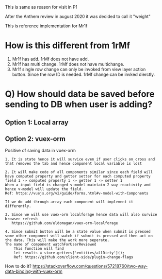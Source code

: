 This is same as reason for visit in P1

After the Anthem review in august 2020 it was decided to call it "weight"

This is reference implementation for Mr1f

# How is this different from 1rMf

1. Mr1f has add. 1rMf does not have add.
2. Mr1f has multi change. 1rMf does not have multichange.
3. Mr1f single row change can only be invoked from view layer action button. Since the row ID is needed.
   1rMf change can be invked dierctly.

# Q) How should data be saved before sending to DB when user is adding?

## Option 1: Local array

## Option 2: vuex-orm

Positive of saving data in vuex-orm

    1. It is state hence it will survice even if user clicks on cross and that removes the tab and hence component local variable is lost

    2. It will make code of all components similar since each field will have computed property and getter setter for each computed property
    field 1 -> computed property 1 -> getter 1 -> setter 1
    When a input field is changed v-model maintain 2 way reactivity and hence v-model will update the field.
    Ref: https://vuejs.org/v2/guide/forms.html#v-model-with-Components

    If we do add through array each component will implement it differently.

    3. Since we will use vuex-orm localforage hence data will also survice browser refresh
       https://github.com/eldomagan/vuex-orm-localforage

    4. Since submit button will be a state value when submit is pressed some other component will watch if submit is pressed and then act on the data. This will make the work more seperate.
    The name of component watchForUserReviewed
        This function will find
        let results = store.getters['entities/allDirty']();
        Ref: https://github.com/client-side/plugin-change-flags

How to do it?
https://stackoverflow.com/questions/57218760/two-way-data-binding-with-vuex-orm
